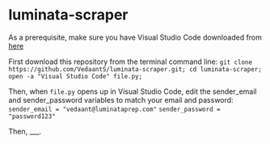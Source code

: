 # luminata-scraper

As a prerequisite, make sure you have Visual Studio Code downloaded from [here](https://code.visualstudio.com/)

First download this repository from the terminal command line:
`git clone https://github.com/VedaantS/luminata-scraper.git; cd luminata-scraper; open -a "Visual Studio Code" file.py;`

Then, when `file.py` opens up in Visual Studio Code, edit the sender_email and sender_password variables to match your email and password:
`sender_email = "vedaant@luminataprep.com"`
`sender_password = "password123"`

Then, ___.
